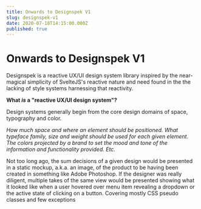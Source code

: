 ```yaml
---
title: Onwards to Designspek V1
slug: designspek-v1
date: 2020-07-18T14:15:00.000Z
published: true
---
```


# Onwards to Designspek V1

Designspek is a reactive UX/UI design system library inspired by the near-magical simplicity of SvelteJS's reactive nature and need found in the the lacking of style systems harnessing that reactivity.

**What _is_ a "reactive UX/UI design system"?**

Design systems generally begin from the core design domains of space, typography and color.

_How much space and where an element should be positioned. What typeface family, size and weight should be used for each given element. The colors projected by a brand to set the mood and tone of the information and functionality provided. Etc._

Not too long ago, the sum decisions of a given design would be presented in a static mockup, a.k.a. an image, of the product to be having been created in something like Adobe Photoshop. If the designer was really diligent, multiple takes of the same view would be presented showing what it looked like when a user hovered over menu item revealing a dropdown or the active state of clicking on a button. Covering mostly CSS pseudo classes and few exceptions
